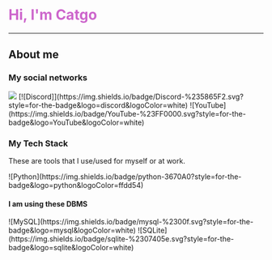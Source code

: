 <h1 style="color: #cd66cc">Hi, I'm Catgo</h1>
<hr>
<h2>About me</h2>
<h3>My social networks</h3>
<img src="https://img.shields.io/badge/Discord-%235865F2.svg?style=for-the-badge&logo=discord&logoColor=white">
[![Discord]](https://img.shields.io/badge/Discord-%235865F2.svg?style=for-the-badge&logo=discord&logoColor=white)
![YouTube](https://img.shields.io/badge/YouTube-%23FF0000.svg?style=for-the-badge&logo=YouTube&logoColor=white)
<h3>My Tech Stack</h3>
<p>These are tools that I use/used for myself or at work.</p>
![Python](https://img.shields.io/badge/python-3670A0?style=for-the-badge&logo=python&logoColor=ffdd54)
<h4>I am using these DBMS</h4>
![MySQL](https://img.shields.io/badge/mysql-%2300f.svg?style=for-the-badge&logo=mysql&logoColor=white)
![SQLite](https://img.shields.io/badge/sqlite-%2307405e.svg?style=for-the-badge&logo=sqlite&logoColor=white)
<!--
**Kamenshick/Kamenshick** is a ✨ _special_ ✨ repository because its `README.md` (this file) appears on your GitHub profile.

Here are some ideas to get you started:

- 🔭 I’m currently working on ...
- 🌱 I’m currently learning ...
- 👯 I’m looking to collaborate on ...
- 🤔 I’m looking for help with ...
- 💬 Ask me about ...
- 📫 How to reach me: ...
- 😄 Pronouns: ...
- ⚡ Fun fact: ...
-->
